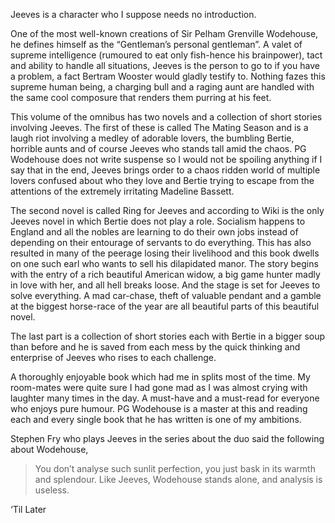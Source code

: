 Jeeves is a character who I suppose needs no introduction. 

One of the most well-known creations of Sir Pelham Grenville Wodehouse, he defines himself as the “Gentleman’s personal gentleman”. A 
valet of supreme intelligence (rumoured to eat only fish-hence his brainpower), tact and ability to handle all situations, Jeeves is the
person to go to if you have a problem, a fact Bertram Wooster would gladly testify to. Nothing fazes this supreme human being, a charging 
bull and a raging aunt are handled with the same cool composure that renders them purring at his feet.

This volume of the omnibus has two novels and a collection of short stories involving Jeeves. The first of these is called The Mating 
Season and is a laugh riot involving a medley of adorable lovers, the bumbling Bertie, horrible aunts and of course Jeeves who stands tall
amid the chaos. PG Wodehouse does not write suspense so I would not be spoiling anything if I say that in the end, Jeeves brings order to
a chaos ridden world of multiple lovers confused about who they love and Bertie trying to escape from the attentions of the extremely
irritating Madeline Bassett.

The second novel is called Ring for Jeeves and according to Wiki is the only Jeeves novel in which Bertie does not play a role. Socialism
happens to England and all the nobles are learning to do their own jobs instead of depending on their entourage of servants to do 
everything. This has also resulted in many of the peerage losing their livelihood and this book dwells on one such earl who wants to sell
his dilapidated manor. The story begins with the entry of a rich beautiful American widow, a big game hunter madly in love with her, and 
all hell breaks loose. And the stage is set for Jeeves to solve everything. A mad car-chase, theft of valuable pendant and a gamble at the 
biggest horse-race of the year are all beautiful parts of this beautiful novel.

The last part is a collection of short stories each with Bertie in a bigger soup than before and he is saved from each mess by the quick 
thinking and enterprise of Jeeves who rises to each challenge.

A thoroughly enjoyable book which had me in splits most of the time. My room-mates were quite sure I had gone mad as I was almost crying 
with laughter many times in the day. A must-have and a must-read for everyone who enjoys pure humour. PG Wodehouse is a master at this and
reading each and every single book that he has written is one of my ambitions.

Stephen Fry who plays Jeeves in the series about the duo said the following about Wodehouse,

> You don’t analyse such sunlit perfection, you just bask in its warmth and splendour. Like Jeeves, Wodehouse stands alone, and analysis
is useless.

‘Til Later
